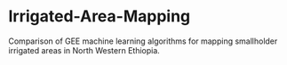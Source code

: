 # Irrigated-Area-Mapping
Comparison of GEE machine learning algorithms for mapping smallholder irrigated areas in North Western Ethiopia. 
